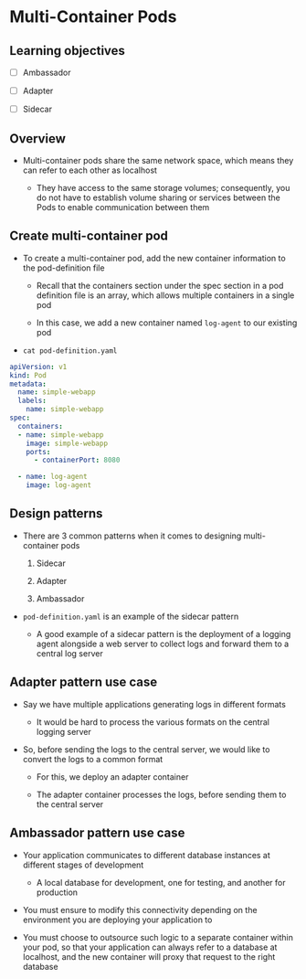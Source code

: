 # Multi-Container Pods

## Learning objectives

- [ ] Ambassador

- [ ] Adapter

- [ ] Sidecar

## Overview

* Multi-container pods share the same network space, which means they can refer to each other as localhost

  * They have access to the same storage volumes; consequently, you do not have to establish volume sharing or services between the Pods to enable communication between them

## Create multi-container pod

* To create a multi-container pod, add the new container information to the pod-definition file

  * Recall that the containers section under the spec section in a pod definition file is an array, which allows multiple containers in a single pod

  * In this case, we add a new container named `log-agent` to our existing pod

* `cat pod-definition.yaml`

```yaml
apiVersion: v1
kind: Pod
metadata:
  name: simple-webapp
  labels:
    name: simple-webapp
spec:
  containers:
  - name: simple-webapp
    image: simple-webapp
    ports:
      - containerPort: 8080

  - name: log-agent
    image: log-agent
```

## Design patterns

* There are 3 common patterns when it comes to designing multi-container pods

  1. Sidecar

  2. Adapter

  3. Ambassador

* `pod-definition.yaml` is an example of the sidecar pattern

  * A good example of a sidecar pattern is the deployment of a logging agent alongside a web server to collect logs and forward them to a central log server

## Adapter pattern use case

* Say we have multiple applications generating logs in different formats

  * It would be hard to process the various formats on the central logging server

* So, before sending the logs to the central server, we would like to convert the logs to a common format

  * For this, we deploy an adapter container

  * The adapter container processes the logs, before sending them to the central server

## Ambassador pattern use case

* Your application communicates to different database instances at different stages of development

  * A local database for development, one for testing, and another for production

* You must ensure to modify this connectivity depending on the environment you are deploying your application to

* You must choose to outsource such logic to a separate container within your pod, so that your application can always refer to a database at localhost, and the new container will proxy that request to the right database
